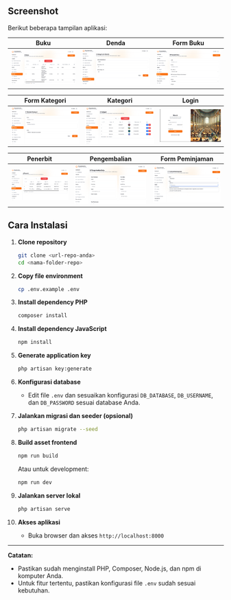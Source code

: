 ## Screenshot

Berikut beberapa tampilan aplikasi:

| Buku | Denda | Form Buku |
|------|-------|-----------|
| ![Buku](./images/buku.png) | ![Denda](./images/denda.png) | ![Form Buku](./images/form-buku.png) |

| Form Kategori | Kategori | Login |
|---------------|----------|-------|
| ![Form Kategori](./images/form-kategori.png) | ![Kategori](./images/kategori.png) | ![Login](./images/login.png) |

| Penerbit | Pengembalian | Form Peminjaman |
|----------|--------------|-----------------|
| ![Penerbit](./images/penerbit.png) | ![Pengembalian](./images/pengembalian.png) | ![Form Peminjaman](./images/form-peminjaman.png) |



## Cara Instalasi

1. **Clone repository**
   ```sh
   git clone <url-repo-anda>
   cd <nama-folder-repo>
   ```

2. **Copy file environment**
   ```sh
   cp .env.example .env
   ```

3. **Install dependency PHP**
   ```sh
   composer install
   ```

4. **Install dependency JavaScript**
   ```sh
   npm install
   ```

5. **Generate application key**
   ```sh
   php artisan key:generate
   ```

6. **Konfigurasi database**
   - Edit file `.env` dan sesuaikan konfigurasi `DB_DATABASE`, `DB_USERNAME`, dan `DB_PASSWORD` sesuai database Anda.

7. **Jalankan migrasi dan seeder (opsional)**
   ```sh
   php artisan migrate --seed
   ```

8. **Build asset frontend**
   ```sh
   npm run build
   ```
   Atau untuk development:
   ```sh
   npm run dev
   ```

9. **Jalankan server lokal**
   ```sh
   php artisan serve
   ```

10. **Akses aplikasi**
    - Buka browser dan akses `http://localhost:8000`

---

**Catatan:**  
- Pastikan sudah menginstall PHP, Composer, Node.js, dan npm di komputer Anda.
- Untuk fitur tertentu, pastikan konfigurasi file `.env` sudah sesuai kebutuhan.
